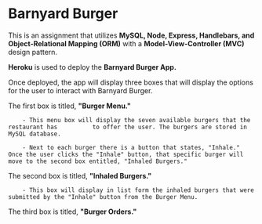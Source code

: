 # Barnyard Burger

This is an assignment that utilizes **MySQL, Node, Express, Handlebars, and Object-Relational Mapping (ORM)** with a **Model-View-Controller (MVC)** design pattern.

**Heroku** is used to deploy the **Barnyard Burger App.**

Once deployed, the app will display three boxes that will display the options for the user to interact with Barnyard Burger. 

The first box is titled, **"Burger Menu."**

        - This menu box will display the seven available burgers that the restaurant has          to offer the user. The burgers are stored in MySQL database.
        
        - Next to each burger there is a button that states, "Inhale." Once the user clicks the "Inhale" button, that specific burger will move to the second box entitled, "Inhaled Burgers."

The second box is titled, **"Inhaled Burgers."**

        - This box will display in list form the inhaled burgers that were submitted by the "Inhale" button from the Burger Menu.

The third box is titled, **"Burger Orders."**


